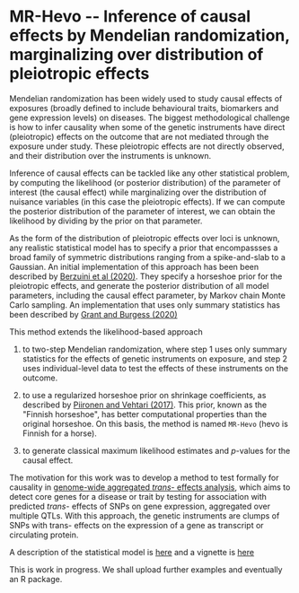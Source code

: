 # MR-Hevo -- Inference of causal effects by Mendelian randomization, marginalizing over distribution of pleiotropic effects
Mendelian randomization has been widely used to study causal effects of exposures (broadly defined to include behavioural traits, biomarkers and gene expression levels) on diseases.  The biggest methodological challenge is how to infer causality when some of the genetic instruments have direct (pleiotropic) effects on the outcome that are not mediated through the exposure under study.  These pleiotropic effects are not directly observed, and their distribution over the instruments is unknown. 

Inference of causal effects can be tackled like any other statistical problem, by computing the likelihood (or posterior distribution) of the parameter of interest (the causal effect) while marginalizing over the distribution of nuisance variables (in this case the pleiotropic effects).  If we can compute the posterior distribution of the parameter of interest, we can obtain the likelihood by dividing by the prior on that parameter.  

As the form of the distribution of pleiotropic effects over loci is unknown, any realistic statistical model has to specify a prior that encompassses a broad family of symmetric distributions ranging from a spike-and-slab to a Gaussian.  An initial implementation of this approach has been been described by [Berzuini et al (2020)](https://doi.org/10.1093/biostatistics/kxy027).  They specify a horseshoe prior for the pleiotropic effects, and generate the posterior distribution of all model parameters, including the causal effect parameter, by Markov chain Monte Carlo sampling.  An implementation that uses only summary statistics has been described by [Grant and Burgess (2020)](https://www.biorxiv.org/content/10.1101/2023.05.30.542988v1)

This method extends the likelihood-based approach 

1. to two-step Mendelian randomization, where step 1 uses only summary statistics for the effects of genetic instruments on exposure, and step 2 uses individual-level data to test the effects of these instruments on the outcome. 

2. to use a regularized horseshoe prior on shrinkage coefficients, as described by [Piironen and Vehtari (2017)](https://doi.org/10.1214/17-EJS1337SI).  This prior, known as the "Finnish horseshoe", has better computational properties than the original horseshoe.  On this basis, the method is named `MR-Hevo` (hevo is Finnish for a horse). 

3. to generate classical maximum likelihood estimates and _p_-values for the causal effect. 


The motivation for this work was to develop a method to test formally for causality in [genome-wide aggregated _trans_- effects analysis](https://doi.org/10.1016/j.ajhg.2023.04.003), which aims to detect core genes for a disease or trait by testing for association with predicted _trans_- effects of SNPs on gene expression, aggregated over multiple QTLs.  With this approach, the genetic instruments are clumps of SNPs with trans- effects on the expression of a gene as transcript or circulating protein.  

A description of the statistical model is [here](https://github.com/molepi-precmed/mrhevo/blob/main/theorymethods.pdf) and a vignette is [here](https://htmlpreview.github.io/?https://github.com/molepi-precmed/mrhevo/blob/main/vignette.html)

This is work in progress.  We shall upload further examples and eventually an R package. 


